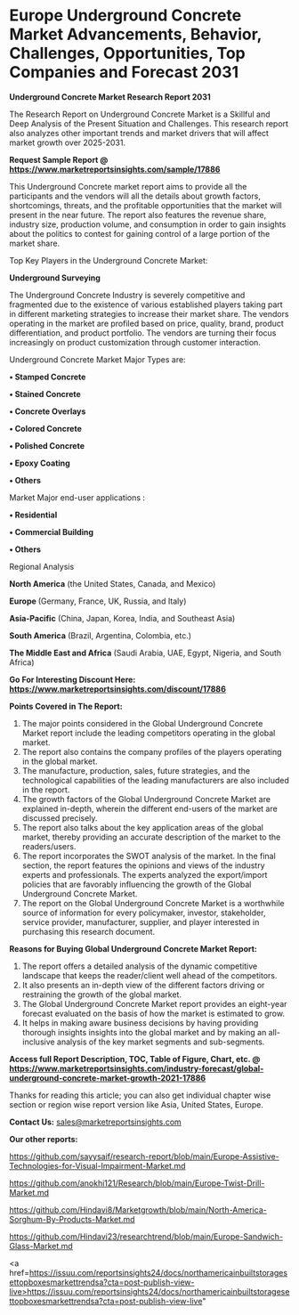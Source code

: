 # Europe Underground Concrete Market Advancements, Behavior, Challenges, Opportunities, Top Companies and Forecast 2031

<strong>Underground Concrete Market Research Report 2031</strong>

The Research Report on Underground Concrete Market is a Skillful and Deep Analysis of the Present Situation and Challenges. This research report also analyzes other important trends and market drivers that will affect market growth over 2025-2031.

<strong>Request Sample Report @ <a href=https://www.marketreportsinsights.com/sample/17886>https://www.marketreportsinsights.com/sample/17886</a></strong>

This Underground Concrete market report aims to provide all the participants and the vendors will all the details about growth factors, shortcomings, threats, and the profitable opportunities that the market will present in the near future. The report also features the revenue share, industry size, production volume, and consumption in order to gain insights about the politics to contest for gaining control of a large portion of the market share.

Top Key Players in the Underground Concrete Market:

<strong>Underground Surveying</strong>

The Underground Concrete Industry is severely competitive and fragmented due to the existence of various established players taking part in different marketing strategies to increase their market share. The vendors operating in the market are profiled based on price, quality, brand, product differentiation, and product portfolio. The vendors are turning their focus increasingly on product customization through customer interaction.

Underground Concrete Market Major Types are:

<strong>• Stamped Concrete

• Stained Concrete

• Concrete Overlays

• Colored Concrete

• Polished Concrete

• Epoxy Coating

• Others</strong>

Market Major end-user applications :

<strong>• Residential

• Commercial Building

• Others</strong>

Regional Analysis

</u><strong><b>North America</b></strong> (the United States, Canada, and Mexico)

<strong><b>Europe </b></strong>(Germany, France, UK, Russia, and Italy)

<strong><b>Asia-Pacific</b></strong> (China, Japan, Korea, India, and Southeast Asia)

<strong><b>South America</b></strong> (Brazil, Argentina, Colombia, etc.)

<strong><b>The Middle East and Africa</b></strong> (Saudi Arabia, UAE, Egypt, Nigeria, and South Africa)

<strong>Go For Interesting Discount Here: <a href=https://www.marketreportsinsights.com/discount/17886>https://www.marketreportsinsights.com/discount/17886</a></strong>

<strong>Points Covered in The Report:</strong>
<ol>
  <li>The major points considered in the Global Underground Concrete Market report include the leading competitors operating in the global market.</li>
  <li>The report also contains the company profiles of the players operating in the global market.</li>
  <li>The manufacture, production, sales, future strategies, and the technological capabilities of the leading manufacturers are also included in the report.</li>
  <li>The growth factors of the Global Underground Concrete Market are explained in-depth, wherein the different end-users of the market are discussed precisely.</li>
  <li>The report also talks about the key application areas of the global market, thereby providing an accurate description of the market to the readers/users.</li>
  <li>The report incorporates the SWOT analysis of the market. In the final section, the report features the opinions and views of the industry experts and professionals. The experts analyzed the export/import policies that are favorably influencing the growth of the Global Underground Concrete Market.</li>
  <li>The report on the Global Underground Concrete Market is a worthwhile source of information for every policymaker, investor, stakeholder, service provider, manufacturer, supplier, and player interested in purchasing this research document.</li>
</ol>
<strong>Reasons for Buying Global Underground Concrete Market Report:</strong>

<ol>
  <li>The report offers a detailed analysis of the dynamic competitive landscape that keeps the reader/client well ahead of the competitors.</li>
  <li>It also presents an in-depth view of the different factors driving or restraining the growth of the global market.</li>
  <li>The Global Underground Concrete Market report provides an eight-year forecast evaluated on the basis of how the market is estimated to grow.</li>
  <li>It helps in making aware business decisions by having providing thorough insights insights into the global market and by making an all-inclusive analysis of the key market segments and sub-segments.</li>
</ol>
<strong>Access full Report Description, TOC, Table of Figure, Chart, etc. @ <a href=https://www.marketreportsinsights.com/industry-forecast/global-underground-concrete-market-growth-2021-17886>https://www.marketreportsinsights.com/industry-forecast/global-underground-concrete-market-growth-2021-17886</a></strong>


Thanks for reading this article; you can also get individual chapter wise section or region wise report version like Asia, United States, Europe.

<strong>Contact Us:</strong>
sales@marketreportsinsights.com

<strong>Our other reports:</strong>

<a href=https://github.com/sayysaif/research-report/blob/main/Europe-Assistive-Technologies-for-Visual-Impairment-Market.md>https://github.com/sayysaif/research-report/blob/main/Europe-Assistive-Technologies-for-Visual-Impairment-Market.md</a>

<a href=https://github.com/anokhi121/Research/blob/main/Europe-Twist-Drill-Market.md>https://github.com/anokhi121/Research/blob/main/Europe-Twist-Drill-Market.md</a>

<a href=https://github.com/Hindavi8/Marketgrowth/blob/main/North-America-Sorghum-By-Products-Market.md>https://github.com/Hindavi8/Marketgrowth/blob/main/North-America-Sorghum-By-Products-Market.md</a>

<a href=https://github.com/Hindavi23/researchtrend/blob/main/Europe-Sandwich-Glass-Market.md>https://github.com/Hindavi23/researchtrend/blob/main/Europe-Sandwich-Glass-Market.md</a>

<a href=https://issuu.com/reportsinsights24/docs/northamericainbuiltstoragesettopboxesmarkettrendsa?cta=post-publish-view-live>https://issuu.com/reportsinsights24/docs/northamericainbuiltstoragesettopboxesmarkettrendsa?cta=post-publish-view-live</a>"
